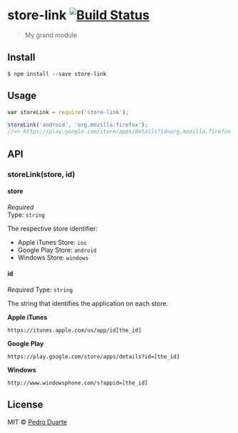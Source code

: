 # store-link [![Build Status](https://travis-ci.org/xipasduarte/store-link.svg?branch=master)](https://travis-ci.org/xipasduarte/store-link)

> My grand module


## Install

```
$ npm install --save store-link
```


## Usage

```js
var storeLink = require('store-link');

storeLink('android', 'org.mozilla.firefox');
//=> https://play.google.com/store/apps/details?id=org.mozilla.firefox
```


## API

### storeLink(store, id)

#### store

*Required*  
Type: `string`

The respective store identifier:

* Apple iTunes Store: `ios`
* Google Play Store: `android`
* Windows Store: `windows`

#### id

*Required*
Type: `string`

The string that identifies the application on each store.

**Apple iTunes**

`https://itunes.apple.com/us/app/id[the_id]`

**Google Play**

`https://play.google.com/store/apps/details?id=[the_id]`

**Windows**

`http://www.windowsphone.com/s?appid=[the_id]`

## License

MIT © [Pedro Duarte](https://github.com/xipasduarte)
